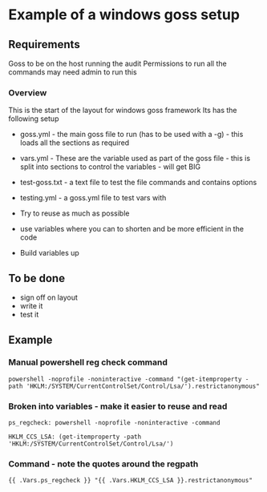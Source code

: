 # Example of a windows goss setup

## Requirements

Goss to be on the host running the audit
Permissions to run all the commands may need admin to run this

### Overview

This is the start of the layout for windows goss framework
Its has the following setup

- goss.yml - the main goss file to run (has to be used with a -g) - this loads all the sections as required
- vars.yml - These are the variable used as part of the goss file - this is split into sections to control the variables - will get BIG
- test-goss.txt - a text file to test the file commands and contains options
- testing.yml - a goss.yml file to test vars with

- Try to reuse as much as possible
- use variables where you can to shorten and be more efficient in the code
- Build variables up

## To be done

- sign off on layout
- write it
- test it

## Example

### Manual powershell reg check command

```script
powershell -noprofile -noninteractive -command "(get-itemproperty -path 'HKLM:/SYSTEM/CurrentControlSet/Control/Lsa/').restrictanonymous"
```

### Broken into variables - make it easier to reuse and read

```script
ps_regcheck: powershell -noprofile -noninteractive -command

HKLM_CCS_LSA: (get-itemproperty -path 'HKLM:/SYSTEM/CurrentControlSet/Control/Lsa/')
```

### Command - note the quotes around the regpath

```script
{{ .Vars.ps_regcheck }} "{{ .Vars.HKLM_CCS_LSA }}.restrictanonymous"
```
